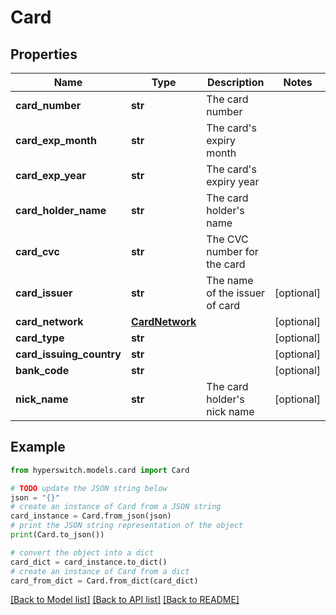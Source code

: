 # Card


## Properties

Name | Type | Description | Notes
------------ | ------------- | ------------- | -------------
**card_number** | **str** | The card number | 
**card_exp_month** | **str** | The card&#39;s expiry month | 
**card_exp_year** | **str** | The card&#39;s expiry year | 
**card_holder_name** | **str** | The card holder&#39;s name | 
**card_cvc** | **str** | The CVC number for the card | 
**card_issuer** | **str** | The name of the issuer of card | [optional] 
**card_network** | [**CardNetwork**](CardNetwork.md) |  | [optional] 
**card_type** | **str** |  | [optional] 
**card_issuing_country** | **str** |  | [optional] 
**bank_code** | **str** |  | [optional] 
**nick_name** | **str** | The card holder&#39;s nick name | [optional] 

## Example

```python
from hyperswitch.models.card import Card

# TODO update the JSON string below
json = "{}"
# create an instance of Card from a JSON string
card_instance = Card.from_json(json)
# print the JSON string representation of the object
print(Card.to_json())

# convert the object into a dict
card_dict = card_instance.to_dict()
# create an instance of Card from a dict
card_from_dict = Card.from_dict(card_dict)
```
[[Back to Model list]](../README.md#documentation-for-models) [[Back to API list]](../README.md#documentation-for-api-endpoints) [[Back to README]](../README.md)



